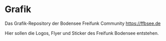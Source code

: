 # Grafik
Das Grafik-Repository der Bodensee Freifunk Community https://ffbsee.de

Hier sollen die Logos, Flyer und Sticker des Freifunk Bodensee entstehen.
